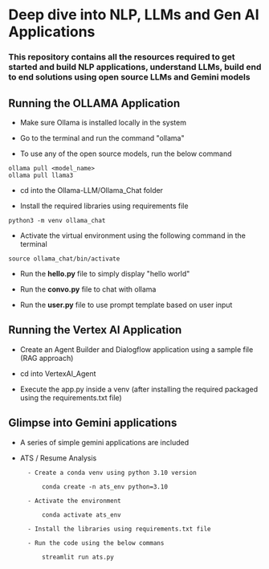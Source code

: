 # Deep dive into NLP, LLMs and Gen AI Applications

### This repository contains all the resources required to get started and build NLP applications, understand LLMs, build end to end solutions using  open source LLMs and Gemini models

## Running the OLLAMA Application

-  Make sure Ollama is installed locally in the system

-  Go to the terminal and run the command "ollama"

-  To use any of the open source models, run the below command

```
ollama pull <model_name>
ollama pull llama3
```
-  cd into the Ollama-LLM/Ollama_Chat folder

-  Install the required libraries using requirements file

```
python3 -m venv ollama_chat
```
-  Activate the virtual environment using the following command in the terminal

```
source ollama_chat/bin/activate
```
-  Run the **hello.py** file to simply display "hello world" 

-  Run the **convo.py** file to chat with ollama

-  Run the **user.py** file to use prompt template based on user input


## Running the Vertex AI Application

- Create an Agent Builder and Dialogflow application using a sample file (RAG approach)

- cd into VertexAI_Agent

- Execute the app.py inside a venv (after installing the required packaged using the requirements.txt file)

## Glimpse into Gemini applications

- A series of simple gemini applications are included 

- ATS / Resume Analysis 

        - Create a conda venv using python 3.10 version

            conda create -n ats_env python=3.10

        - Activate the environment

            conda activate ats_env

        - Install the libraries using requirements.txt file
        
        - Run the code using the below commans

            streamlit run ats.py
